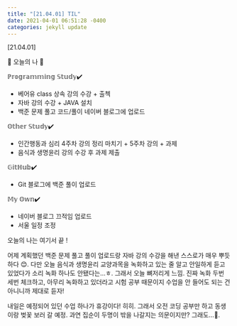 ```yaml
---
title: "[21.04.01] TIL"
date: 2021-04-01 06:51:28 -0400
categories: jekyll update
---
```


[21.04.01]

🙌 오늘의 나 🙌

ℙ𝕣𝕠𝕘𝕣𝕒𝕞𝕞𝕚𝕟𝕘 𝕊𝕥𝕦𝕕𝕪✔️
- 베어유 class 상속 강의 수강 + 출첵
- 자바 강의 수강 + JAVA 설치
- 백준 문제 풀고 코드/풀이 네이버 블로그에 업로드

𝕆𝕥𝕙𝕖𝕣 𝕊𝕥𝕦𝕕𝕪✔️
- 인간행동과 심리 4주차 강의 정리 마치기 + 5주차 강의 + 과제
- 음식과 생명윤리 강의 수강 후 과제 제출

𝔾𝕚𝕥ℍ𝕦𝕓✔️
- Git 블로그에 백준 풀이 업로드

𝕄𝕪 𝕆𝕨𝕟✔️
- 네이버 블로그 끄적임 업로드
- 서울 일정 조정

오늘의 나는 여기서 끝 !

어제 계획했던 백준 문제 풀고 풀이 업로드랑 자바 강의 수강을 해낸 스스로가 매우 뿌듯하다 😊. 
다만 오늘 음식과 생명윤리 교양과목을 녹화하고 있는 줄 알고 안일하게 듣고 있었다가 소리 녹화 하나도 안됐다는…ㅎ. 
그래서 오늘 뼈저리게 느낌. 
진짜 녹화 두번 세번 체크하고, 아무리 녹화하고 있더라고 시험 공부 때문이지 수업을 안 들어도 되는 건 아니니까 제대로 듣자!    

내일은 예정되어 있던 수업 하나가 휴강이다! 히히. 
그래서 오전 코딩 공부만 하고 동생이랑 벚꽃 보러 갈 예정. 과연 집순이 두명이 밖을 나갈지는 의문이지만? 그래도…🖤. 
